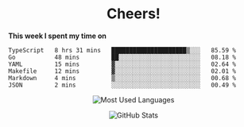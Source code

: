 <h1 align="center">Cheers!</h1>

**This week I spent my time on**
<!--START_SECTION:waka-->

```text
TypeScript   8 hrs 31 mins   █████████████████████▒░░░   85.59 %
Go           48 mins         ██░░░░░░░░░░░░░░░░░░░░░░░   08.18 %
YAML         15 mins         ▓░░░░░░░░░░░░░░░░░░░░░░░░   02.64 %
Makefile     12 mins         ▓░░░░░░░░░░░░░░░░░░░░░░░░   02.01 %
Markdown     4 mins          ▒░░░░░░░░░░░░░░░░░░░░░░░░   00.68 %
JSON         2 mins          ░░░░░░░░░░░░░░░░░░░░░░░░░   00.49 %
```

<!--END_SECTION:waka-->

<p align="center"><img src="https://github-readme-stats.vercel.app/api/top-langs/?username=thnkrn&layout=compact&hide=html&theme=tokyonight" alt="Most Used Languages" /></p>

<p align="center"><img src="https://github-readme-stats.vercel.app/api?username=thnkrn&show_icons=true&count_private=true&theme=tokyonight" alt="GitHub Stats" /></p>

<!-- <p align="center"><a href="https://wakatime.com"><img src="https://wakatime.com/share/@thnkrn/40092326-d1bd-471b-89da-9a7c63939402.png" /></p>
 -->
